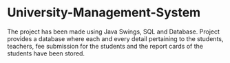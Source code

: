 # University-Management-System
The project has been made using Java Swings, SQL and Database. Project provides a database where each and every detail pertaining to the students, teachers, fee submission for the students and the report cards of the students have been stored.
